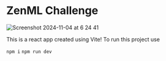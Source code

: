 # ZenML Challenge

![Screenshot 2024-11-04 at 6 24 41](https://github.com/user-attachments/assets/55c9d5c6-0198-4662-9651-7c18117e054e)

This is a react app created using Vite!
To run this project use

`npm i`
`npm run dev`



